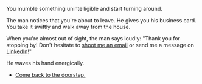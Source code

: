You mumble something unintelligible and start turning around.

The man notices that you're about to leave. He gives you his business card. You take it swiftly and walk away from the house.

When you're almost out of sight, the man says loudly: "Thank you for stopping by! Don't hesitate to [shoot me an email](mailto:gurcan.yves@gmail.com) or send me a message on [LinkedIn](https://linkedin.com/in/yvesgurcan)!"

He waves his hand energically.

- [Come back to the doorstep.](questions.md)
